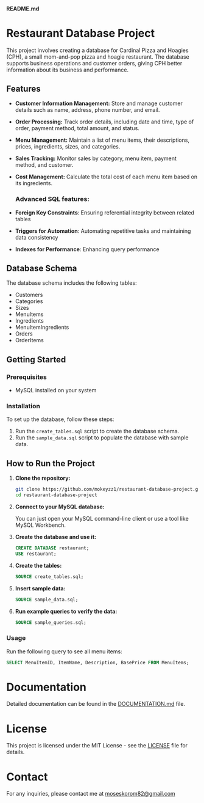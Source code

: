 #### README.md


# Restaurant Database Project

This project involves creating a database for Cardinal Pizza and Hoagies (CPH), a small mom-and-pop pizza and hoagie restaurant. The database supports business operations and customer orders, giving CPH better information about its business and performance.

## Features

- **Customer Information Management:** Store and manage customer details such as name, address, phone number, and email.
- **Order Processing:** Track order details, including date and time, type of order, payment method, total amount, and status.
- **Menu Management:** Maintain a list of menu items, their descriptions, prices, ingredients, sizes, and categories.
- **Sales Tracking:** Monitor sales by category, menu item, payment method, and customer.
- **Cost Management:** Calculate the total cost of each menu item based on its ingredients.

  ### Advanced SQL features: 
- **Foreign Key Constraints**: Ensuring referential integrity between related tables
- **Triggers for Automation**: Automating repetitive tasks and maintaining data consistency
- **Indexes for Performance**: Enhancing query performance
  

## Database Schema

The database schema includes the following tables:
- Customers
- Categories
- Sizes
- MenuItems
- Ingredients
- MenuItemIngredients
- Orders
- OrderItems

## Getting Started

### Prerequisites

- MySQL installed on your system
  
### Installation

To set up the database, follow these steps:

1. Run the `create_tables.sql` script to create the database schema.
2. Run the `sample_data.sql` script to populate the database with sample data.

## How to Run the Project

1. **Clone the repository:**

    ```bash
    git clone https://github.com/mokeyzz1/restaurant-database-project.git
    cd restaurant-database-project
    ```

2. **Connect to your MySQL database:**

    You can just open your MySQL command-line client or use a tool like MySQL Workbench.

3. **Create the database and use it:**

    ```sql
    CREATE DATABASE restaurant;
    USE restaurant;
    ```

4. **Create the tables:**

    ```sql
    SOURCE create_tables.sql;
    ```

5. **Insert sample data:**

    ```sql
    SOURCE sample_data.sql;
    ```

6. **Run example queries to verify the data:**

    ```sql
    SOURCE sample_queries.sql;
    ```
### Usage

Run the following query to see all menu items:
```sql
SELECT MenuItemID, ItemName, Description, BasePrice FROM MenuItems;
   ```

# Documentation
Detailed documentation can be found in the [DOCUMENTATION.md](https://github.com/mokeyzz1/restaurant-database-project/blob/master/DOCUMENTATION.md) file. 

# License
This project is licensed under the MIT License - see the [LICENSE](https://github.com/mokeyzz1/restaurant-database-project/blob/master/LICENSE) file for details.

# Contact
For any inquiries, please contact me at moseskorom82@gmail.com 



    
